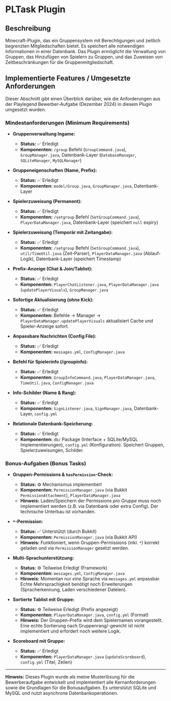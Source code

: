 # PLTask Plugin

## Beschreibung

Minecraft-Plugin, das ein Gruppensystem mit Berechtigungen und zeitlich begrenzten Mitgliedschaften bietet. Es speichert alle notwendigen Informationen in einer Datenbank.
Das Plugin ermöglicht die Verwaltung von Gruppen, das Hinzufügen von Spielern zu Gruppen, und das Zuweisen von Zeitbeschränkungen für die Gruppenmitgliedschaft.


## Implementierte Features / Umgesetzte Anforderungen

Dieser Abschnitt gibt einen Überblick darüber, wie die Anforderungen aus der Playlegend Bewerber-Aufgabe (Dezember 2024) in diesem Plugin umgesetzt wurden.

### Mindestanforderungen (Minimum Requirements)

* **Gruppenverwaltung Ingame:**
    * **Status:** ✅ Erledigt
    * **Komponenten:** `/group` Befehl (`GroupCommand.java`), `GroupManager.java`, Datenbank-Layer (`DatabaseManager`, `SQLiteManager`, `MySQLManager`)

* **Gruppeneigenschaften (Name, Prefix):**
    * **Status:** ✅ Erledigt
    * **Komponenten:** `model/Group.java`, `GroupManager.java`, Datenbank-Layer

* **Spielerzuweisung (Permanent):**
    * **Status:** ✅ Erledigt
    * **Komponenten:** `/setgroup` Befehl (`SetGroupCommand.java`), `PlayerDataManager.java`, Datenbank-Layer (speichert `null` expiry)

* **Spielerzuweisung (Temporär mit Zeitangabe):**
    * **Status:** ✅ Erledigt
    * **Komponenten:** `/setgroup` Befehl (`SetGroupCommand.java`), `util/TimeUtil.java` (Zeit-Parser), `PlayerDataManager.java` (Ablauf-Logik), Datenbank-Layer (speichert Timestamp)

* **Prefix-Anzeige (Chat & Join/Tablist):**
    * **Status:** ✅ Erledigt
    * **Komponenten:** `PlayerChatListener.java`, `PlayerDataManager.java` (`updatePlayerVisuals`), `GroupManager.java`

* **Sofortige Aktualisierung (ohne Kick):**
    * **Status:** ✅ Erledigt
    * **Komponenten:** Befehle -> Manager -> `PlayerDataManager.updatePlayerVisuals` aktualisiert Cache und Spieler-Anzeige sofort.

* **Anpassbare Nachrichten (Config File):**
    * **Status:** ✅ Erledigt
    * **Komponenten:** `messages.yml`, `ConfigManager.java`

* **Befehl für Spielerinfo (/groupinfo):**
    * **Status:** ✅ Erledigt
    * **Komponenten:** `GroupInfoCommand.java`, `PlayerDataManager.java`, `TimeUtil.java`, `ConfigManager.java`

* **Info-Schilder (Name & Rang):**
    * **Status:** ✅ Erledigt
    * **Komponenten:** `SignListener.java`, `SignManager.java`, Datenbank-Layer, `config.yml`

* **Relationale Datenbank-Speicherung:**
    * **Status:** ✅ Erledigt
    * **Komponenten:** `db/` Package (Interface + SQLite/MySQL Implementierungen), `config.yml` (Konfiguration). Speichert Gruppen, Spielerzuweisungen, Schilder.

### Bonus-Aufgaben (Bonus Tasks)

* **Gruppen-Permissions & `hasPermission`-Check:**
    * **Status:** ⚙️ Mechanismus implementiert
    * **Komponenten:** `PermissionManager.java` (via Bukkit `PermissionAttachment`), `PlayerDataManager.java`
    * **Hinweis:** Laden/Speichern der Permissions *pro Gruppe* muss noch implementiert werden (z.B. via Datenbank oder extra Config). Der technische Unterbau ist vorhanden.

* **`*`-Permission:**
    * **Status:** ✅ Unterstützt (durch Bukkit)
    * **Komponenten:** `PermissionManager.java` (via Bukkit API)
    * **Hinweis:** Funktioniert, wenn Gruppen-Permissions (inkl. `*`) korrekt geladen und via `PermissionManager` gesetzt werden.

* **Multi-Sprachunterstützung:**
    * **Status:** ⚙️ Teilweise Erledigt (Framework)
    * **Komponenten:** `messages.yml`, `ConfigManager.java`
    * **Hinweis:** Momentan nur *eine* Sprache via `messages.yml` anpassbar. Echte Mehrsprachigkeit benötigt noch Erweiterungen (Spracherkennung, Laden verschiedener Dateien).

* **Sortierte Tablist mit Gruppe:**
    * **Status:** ⚙️ Teilweise Erledigt (Prefix angezeigt)
    * **Komponenten:** `PlayerDataManager.java`, `config.yml` (Format)
    * **Hinweis:** Der Gruppen-Prefix wird dem Spielernamen vorangestellt. Eine echte Sortierung nach Gruppenrang/-gewicht ist nicht implementiert und erfordert noch weitere Logik.

* **Scoreboard mit Gruppe:**
    * **Status:** ✅ Erledigt
    * **Komponenten:** `PlayerDataManager.java` (`updateScoreboard`), `config.yml` (Titel, Zeilen)

---

**Hinweis:** Dieses Plugin wurde als meine Musterlösung für die Bewerberaufgabe entwickelt und implementiert alle Kernanforderungen sowie die Grundlagen für die Bonusaufgaben. 
Es unterstützt SQLite und MySQL und nutzt asynchrone Datenbankoperationen.